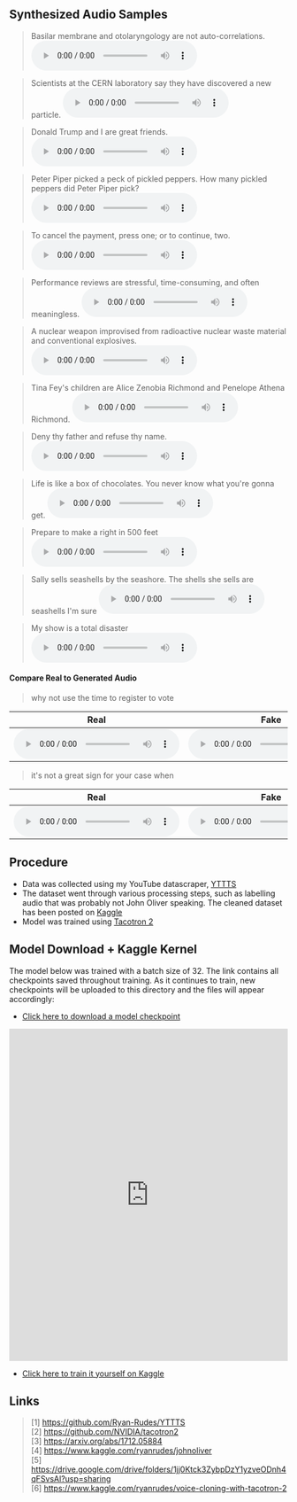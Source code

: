 ## Synthesized Audio Samples

> Basilar membrane and otolaryngology are not auto-correlations.
<audio controls=""><source src="samples/1.wav"></audio>

> Scientists at the CERN laboratory say they have discovered a new particle.
<audio controls=""><source src="samples/2.wav"></audio>

> Donald Trump and I are great friends.
<audio controls=""><source src="samples/3.wav"></audio>

> Peter Piper picked a peck of pickled peppers. How many pickled peppers did Peter Piper pick?
<audio controls=""><source src="samples/4.wav"></audio>

> To cancel the payment, press one; or to continue, two.
<audio controls=""><source src="samples/5.wav"></audio>

> Performance reviews are stressful, time-consuming, and often meaningless.
<audio controls=""><source src="samples/6.wav"></audio>

> A nuclear weapon improvised from radioactive nuclear waste material and conventional explosives.
<audio controls=""><source src="samples/7.wav"></audio>

> Tina Fey's children are Alice Zenobia Richmond and Penelope Athena Richmond.
<audio controls=""><source src="samples/8.wav"></audio>

> Deny thy father and refuse thy name.
<audio controls=""><source src="samples/9.wav"></audio>

> Life is like a box of chocolates. You never know what you're gonna get.
<audio controls=""><source src="samples/10.wav"></audio>

> Prepare to make a right in 500 feet
<audio controls=""><source src="samples/11.wav"></audio>

> Sally sells seashells by the seashore. The shells she sells are seashells I'm sure
<audio controls=""><source src="samples/12.wav"></audio>

> My show is a total disaster
<audio controls=""><source src="samples/13.wav"></audio>

#### Compare Real to Generated Audio

> why not use the time to register to vote
<table>
  <thead>
    <tr>
      <th>Real</th>
      <th>Fake</th>
    </tr>
  </thead>
  <tbody>
    <tr>
      <td><audio controls=""><source src="samples/comparisons/1/real.wav" type="audio/wav"></audio></td>
      <td><audio controls=""><source src="samples/comparisons/1/fake.wav" type="audio/wav"></audio></td>
    </tr>
  </tbody>
</table>

> it's not a great sign for your case when
<table>
  <thead>
    <tr>
      <th>Real</th>
      <th>Fake</th>
    </tr>
  </thead>
  <tbody>
    <tr>
      <td><audio controls=""><source src="samples/comparisons/2/real.wav" type="audio/wav"></audio></td>
      <td><audio controls=""><source src="samples/comparisons/2/fake.wav" type="audio/wav"></audio></td>
    </tr>
  </tbody>
</table>

## Procedure
* Data was collected using my YouTube datascraper, [YTTTS](https://github.com/Ryan-Rudes/YTTTS)
* The dataset went through various processing steps, such as labelling audio that was probably not John Oliver speaking. The cleaned dataset has been posted on [Kaggle](https://www.kaggle.com/ryanrudes/johnoliver)
* Model was trained using [Tacotron 2](https://github.com/NVIDIA/tacotron2)

## Model Download + Kaggle Kernel
The model below was trained with a batch size of 32. The link contains all checkpoints saved throughout training. As it continues to train, new checkpoints will be uploaded to this directory and the files will appear accordingly:

* [Click here to download a model checkpoint](https://drive.google.com/drive/folders/1jj0Ktck3ZybpDzY1yzveODnh4qFSvsAl?usp=sharing)

<iframe src="https://drive.google.com/embeddedfolderview?id=1jj0Ktck3ZybpDzY1yzveODnh4qFSvsAl#grid" style="width:100%; height:600px; border:0;"></iframe>

* [Click here to train it yourself on Kaggle](https://www.kaggle.com/ryanrudes/voice-cloning-with-tacotron-2)

## Links
> [1] https://github.com/Ryan-Rudes/YTTTS \
> [2] https://github.com/NVIDIA/tacotron2 \
> [3] https://arxiv.org/abs/1712.05884 \
> [4] https://www.kaggle.com/ryanrudes/johnoliver \
> [5] https://drive.google.com/drive/folders/1jj0Ktck3ZybpDzY1yzveODnh4qFSvsAl?usp=sharing \
> [6] https://www.kaggle.com/ryanrudes/voice-cloning-with-tacotron-2
